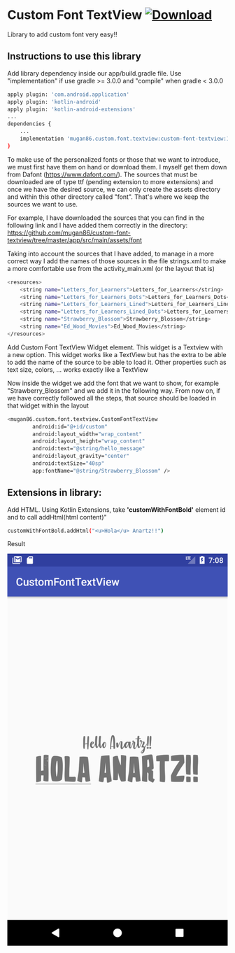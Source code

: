 # Custom Font TextView [ ![Download](https://api.bintray.com/packages/amugika/maven/custom-font-textview/images/download.svg) ](https://bintray.com/amugika/maven/custom-font-textview/_latestVersion)
Library to add custom font very easy!!

## Instructions to use this library

Add library dependency inside our app/build.gradle file. Use "implementation" if use gradle >= 3.0.0 and "compile" when gradle < 3.0.0

```sh
apply plugin: 'com.android.application'
apply plugin: 'kotlin-android'
apply plugin: 'kotlin-android-extensions'
...
dependencies {
    ...
    implementation 'mugan86.custom.font.textview:custom-font-textview:1.0'
}
```

To make use of the personalized fonts or those that we want to introduce, we must first have them on hand or download them. I myself get them down from Dafont (https://www.dafont.com/). The sources that must be downloaded are of type ttf (pending extension to more extensions) and once we have the desired source, we can only create the assets directory and within this other directory called "font". That's where we keep the sources we want to use.

For example, I have downloaded the sources that you can find in the following link and I have added them correctly in the directory: https://github.com/mugan86/custom-font-textview/tree/master/app/src/main/assets/font

Taking into account the sources that I have added, to manage in a more correct way I add the names of those sources in the file strings.xml to make a more comfortable use from the activity_main.xml (or the layout that is)

```sh
<resources>
    <string name="Letters_for_Learners">Letters_for_Learners</string>
    <string name="Letters_for_Learners_Dots">Letters_for_Learners_Dots</string>
    <string name="Letters_for_Learners_Lined">Letters_for_Learners_Lined</string>
    <string name="Letters_for_Learners_Lined_Dots">Letters_for_Learners_Lined_Dots</string>
    <string name="Strawberry_Blossom">Strawberry_Blossom</string>
    <string name="Ed_Wood_Movies">Ed_Wood_Movies</string>
</resources>
```
Add Custom Font TextView Widget element. This widget is a Textview with a new option. This widget works like a TextView but has the extra to be able to add the name of the source to be able to load it. Other properties such as text size, colors, ... works exactly like a TextView

Now inside the widget we add the font that we want to show, for example "Strawberry_Blossom" and we add it in the following way. From now on, if we have correctly followed all the steps, that source should be loaded in that widget within the layout

```sh
<mugan86.custom.font.textview.CustomFontTextView
        android:id="@+id/custom"
        android:layout_width="wrap_content"
        android:layout_height="wrap_content"
        android:text="@string/hello_message"
        android:layout_gravity="center"
        android:textSize="40sp"
        app:fontName="@string/Strawberry_Blossom" />
 ```


## Extensions in library:

Add HTML. Using Kotlin Extensions, take **'customWithFontBold'** element id and to call addHtml(html content)"

```sh
customWithFontBold.addHtml("<u>Hola</u> Anartz!!")
```   

Result

![alt text](https://raw.githubusercontent.com/mugan86/custom-font-textview/master/screens/Screenshot_1517944103.png)

